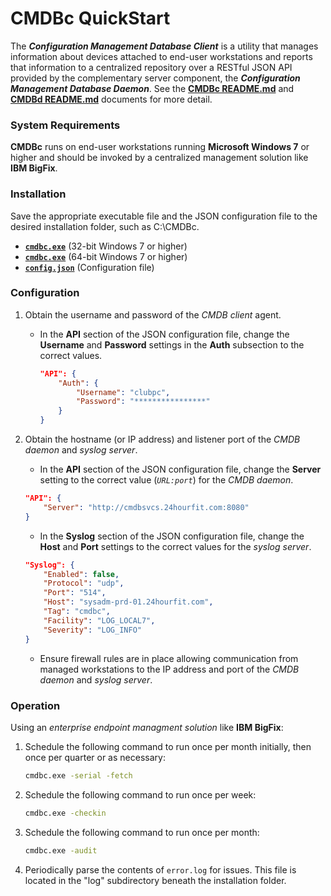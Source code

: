 # CMDBc QuickStart
The _**Configuration Management Database Client**_ is a utility that manages information about devices attached to end-user workstations and reports that information to a centralized repository over a RESTful JSON API provided by the complementary server component, the _**Configuration Management Database Daemon**_. See the [**CMDBc README.md**](https://github.com/jscherff/cmdbc/blob/master/README.md) and [**CMDBd README.md**](https://github.com/jscherff/cmdbd/blob/master/README.md) documents for more detail.

### System Requirements
**CMDBc** runs on end-user workstations running **Microsoft Windows 7** or higher and should be invoked by a centralized management solution like **IBM BigFix**.

### Installation
Save the appropriate executable file and the JSON configuration file to the desired installation folder, such as C:\CMDBc.

* [**`cmdbc.exe`**](https://sourceforge.net/projects/cmdbc/files/bin/i686/cmdbc.exe) (32-bit Windows 7 or higher)
* [**`cmdbc.exe`**](https://sourceforge.net/projects/cmdbc/files/bin/x86_64/cmdbc.exe) (64-bit Windows 7 or higher)
* [**`config.json`**](https://github.com/jscherff/cmdbc/raw/master/config.json) (Configuration file)

### Configuration
1. Obtain the username and password of the _CMDB client_ agent.

    * In the **API**  section of the JSON configuration file, change the **Username** and **Password** settings in the **Auth** subsection to the correct values.
        ```json
        "API": {
            "Auth": {
                "Username": "clubpc",
                "Password": "****************"
            }
        }
        ```

1. Obtain the hostname (or IP address) and listener port of the _CMDB daemon_ and _syslog server_.

    * In the **API** section of the JSON configuration file, change the **Server** setting to the correct value (_`URL:port`_) for the _CMDB daemon_.
    ```json
    "API": {
        "Server": "http://cmdbsvcs.24hourfit.com:8080"
    }
    ```

    * In the **Syslog** section of the JSON configuration file, change the **Host** and **Port** settings to the correct values for the _syslog server_.
    ```json
    "Syslog": {
        "Enabled": false,
        "Protocol": "udp",
        "Port": "514",
        "Host": "sysadm-prd-01.24hourfit.com",
        "Tag": "cmdbc",
        "Facility": "LOG_LOCAL7",
        "Severity": "LOG_INFO"
    }
    ```

    * Ensure firewall rules are in place allowing communication from managed workstations to the IP address and port of the _CMDB daemon_ and _syslog server_.

### Operation
Using an _enterprise endpoint managment solution_ like **IBM BigFix**:
1. Schedule the following command to run once per month initially, then once per quarter or as necessary:
    ```sh
    cmdbc.exe -serial -fetch
    ```
1. Schedule the following command to run once per week:
    ```sh
    cmdbc.exe -checkin
    ```
1. Schedule the following command to run once per month:
    ```sh
    cmdbc.exe -audit
    ```
1. Periodically parse the contents of `error.log` for issues. This file is located in the "log" subdirectory beneath the installation folder.
